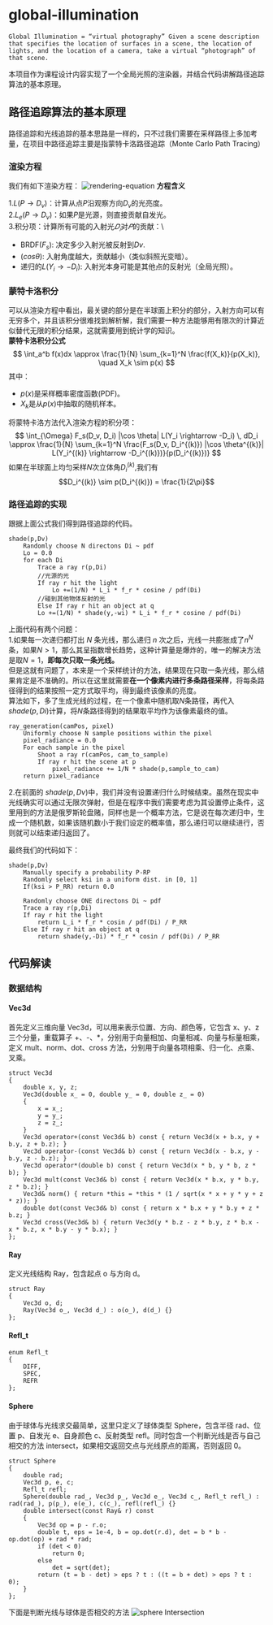 # global-illumination
`Global Illumination = “virtual photography”
Given a scene description that specifies the location of surfaces in a scene, the location of lights, and the location of a camera, take a virtual “photograph” of that scene.`

本项目作为课程设计内容实现了一个全局光照的渲染器，并结合代码讲解路径追踪算法的基本原理。

## 路径追踪算法的基本原理
路径追踪和光线追踪的基本思路是一样的，只不过我们需要在采样路径上多加考量，在项目中路径追踪主要是指蒙特卡洛路径追踪（Monte Carlo Path Tracing）
### 渲染方程
我们有如下渲染方程：
![rendering-equation](./graph/rendering-equation.bmp)
**方程含义**

1.$L(P \rightarrow D_v)$：计算从点$P$沿观察方向$D_v$的光亮度。\
2.$L_e(P \rightarrow D_v)$：如果$P$是光源，则直接贡献自发光。\
3.积分项：计算所有可能的入射光$𝐷_𝑖$对$𝑃$的贡献：\
- BRDF($F_s$): 决定多少入射光被反射到$Dv$.
- $(cosθ)$: 入射角度越大，贡献越小（类似斜照光变暗）。
- 递归的$L(Y_i\rightarrow -D_i)$: 入射光本身可能是其他点的反射光（全局光照）。
### 蒙特卡洛积分
可以从渲染方程中看出，最关键的部分是在半球面上积分的部分，入射方向可以有无穷多个，并且该积分很难找到解析解，我们需要一种方法能够用有限次的计算近似替代无限的积分结果，这就需要用到统计学的知识。\
**蒙特卡洛积分公式**
$$
\int_a^b f(x)dx \approx \frac{1}{N} \sum_{k=1}^N \frac{f(X_k)}{p(X_k)}, \quad X_k \sim p(x)
$$
其中：
- $p(x)$是采样概率密度函数(PDF)。
- $X_k$是从$p(x)$中抽取的随机样本。

将蒙特卡洛方法代入渲染方程的积分项：
$$
\int_{\Omega} F_s(D_v, D_i) |\cos \theta| L(Y_i \rightarrow -D_i) \, dD_i \approx \frac{1}{N} \sum_{k=1}^N \frac{F_s(D_v, D_i^{(k)}) |\cos \theta^{(k)}| L(Y_i^{(k)} \rightarrow -D_i^{(k)})}{p(D_i^{(k)})}
$$
如果在半球面上均匀采样$N$次立体角$D_i^{(k)}$,我们有$$D_i^{(k)} \sim p(D_i^{(k)}) = \frac{1}{2\pi}$$
### 路径追踪的实现

跟据上面公式我们得到路径追踪的代码。
```
shade(p,Dv)
    Randomly choose N directons Di ~ pdf
    Lo = 0.0
    for each Di
        Trace a ray r(p,Di)
        //光源的光
        If ray r hit the light
            Lo +=(1/N) * L_i * f_r * cosine / pdf(Di)
        //碰到其他物体反射的光
        Else If ray r hit an object at q
        Lo +=(1/N) * shade(y,-wi) * L_i * f_r * cosine / pdf(Di)
```
上面代码有两个问题：\
1.如果每一次递归都打出 $N$ 条光线，那么递归 $n$ 次之后，光线一共膨胀成了$n^{N}$条，如果$N>1$，那么其呈指数增长趋势，这种计算量是爆炸的，唯一的解决方法是取$N = 1$，**即每次只取一条光线。**\
但是这就有问题了，本来是一个采样统计的方法，结果现在只取一条光线，那么结果肯定是不准确的。所以在这里就需要**在一个像素内进行多条路径采样**，将每条路径得到的结果按照一定方式取平均，得到最终该像素的亮度。\
算法如下，多了生成光线的过程，在一个像素中随机取$N$条路径，再代入$shade(p,Di)$计算，将$N$条路径得到的结果取平均作为该像素最终的值。
```
ray_generation(camPos, pixel)
    Uniformly choose N sample positions within the pixel
    pixel_radiance = 0.0
    For each sample in the pixel
        Shoot a ray r(camPos, cam_to_sample)
        If ray r hit the scene at p
            pixel_radiance += 1/N * shade(p,sample_to_cam)
    return pixel_radiance
```


2.在前面的 $shade(p,Dv)$中，我们并没有设置递归什么时候结束。虽然在现实中光线确实可以通过无限次弹射，但是在程序中我们需要考虑为其设置停止条件，这里用到的方法是俄罗斯轮盘赌，同样也是一个概率方法，它是说在每次递归中，生成一个随机数，如果该随机数小于我们设定的概率值，那么递归可以继续进行，否则就可以结束递归返回了。

最终我们的代码如下：
```
shade(p,Dv)
    Manually specify a probability P-RP
    Randomly select ksi in a uniform dist. in [0, 1]
    If(ksi > P_RR) return 0.0

    Randomly choose ONE directons Di ~ pdf
    Trace a ray r(p,Di)
    If ray r hit the light
        return L_i * f_r * cosin / pdf(Di) / P_RR
    Else If ray r hit an object at q
        return shade(y,-Di) * f_r * cosin / pdf(Di) / P_RR
```
## 代码解读
### 数据结构
#### Vec3d
首先定义三维向量 Vec3d，可以用来表示位置、方向、颜色等，它包含 x、y、z 三个分量，重载算子 +、-、*，分别用于向量相加、向量相减、向量与标量相乘，定义 mult、norm、dot、cross 方法，分别用于向量各项相乘、归一化、点乘、叉乘。
```
struct Vec3d
{
    double x, y, z; 
    Vec3d(double x_ = 0, double y_ = 0, double z_ = 0)
    {
        x = x_;
        y = y_;
        z = z_;
    }
    Vec3d operator+(const Vec3d& b) const { return Vec3d(x + b.x, y + b.y, z + b.z); }
    Vec3d operator-(const Vec3d& b) const { return Vec3d(x - b.x, y - b.y, z - b.z); }
    Vec3d operator*(double b) const { return Vec3d(x * b, y * b, z * b); }
    Vec3d mult(const Vec3d& b) const { return Vec3d(x * b.x, y * b.y, z * b.z); }
    Vec3d& norm() { return *this = *this * (1 / sqrt(x * x + y * y + z * z)); }
    double dot(const Vec3d& b) const { return x * b.x + y * b.y + z * b.z; }
    Vec3d cross(Vec3d& b) { return Vec3d(y * b.z - z * b.y, z * b.x - x * b.z, x * b.y - y * b.x); }
};
```
#### Ray
定义光线结构 Ray，包含起点 o 与方向 d。
```
struct Ray
{
    Vec3d o, d;
    Ray(Vec3d o_, Vec3d d_) : o(o_), d(d_) {}
};
```
#### Refl_t
```
enum Refl_t
{
    DIFF,
    SPEC,
    REFR
};
```
#### Sphere
由于球体与光线求交最简单，这里只定义了球体类型 Sphere，包含半径 rad、位置 p、自发光 e、自身颜色 c、反射类型 refl。同时包含一个判断光线是否与自己相交的方法 intersect，如果相交返回交点与光线原点的距离，否则返回 0。
```
struct Sphere
{
    double rad;  
    Vec3d p, e, c; 
    Refl_t refl; 
    Sphere(double rad_, Vec3d p_, Vec3d e_, Vec3d c_, Refl_t refl_) : rad(rad_), p(p_), e(e_), c(c_), refl(refl_) {}
    double intersect(const Ray& r) const
    {                   
        Vec3d op = p - r.o; 
        double t, eps = 1e-4, b = op.dot(r.d), det = b * b - op.dot(op) + rad * rad;
        if (det < 0)
            return 0;
        else
            det = sqrt(det);
        return (t = b - det) > eps ? t : ((t = b + det) > eps ? t : 0);
    }
};
```
下面是判断光线与球体是否相交的方法
![sphere Intersection](./graph/spher%20Intersection.bmp)
